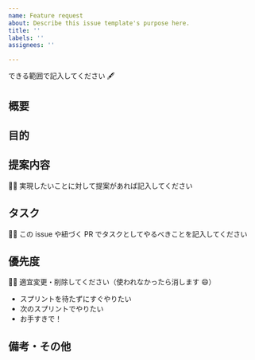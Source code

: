 ```yaml
---
name: Feature request
about: Describe this issue template's purpose here.
title: ''
labels: ''
assignees: ''

---
```


できる範囲で記入してください 🖋

## 概要

## 目的

## 提案内容
💁‍♀️ 実現したいことに対して提案があれば記入してください

## タスク
💁‍♀️ この issue や紐づく PR でタスクとしてやるべきことを記入してください

## 優先度
💁‍♀️ 適宜変更・削除してください（使われなかったら消します 😄）

- スプリントを待たずにすぐやりたい
- 次のスプリントでやりたい
- お手すきで！

## 備考・その他
